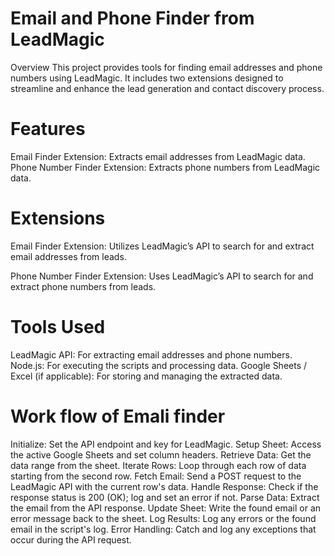 # Email and Phone Finder from LeadMagic

Overview
This project provides tools for finding email addresses and phone numbers using LeadMagic. It includes two extensions designed to streamline and enhance the lead generation and contact discovery process.

# Features
Email Finder Extension: Extracts email addresses from LeadMagic data.
Phone Number Finder Extension: Extracts phone numbers from LeadMagic data.

# Extensions
Email Finder Extension:
Utilizes LeadMagic’s API to search for and extract email addresses from leads.

Phone Number Finder Extension:
Uses LeadMagic’s API to search for and extract phone numbers from leads.

# Tools Used
LeadMagic API: For extracting email addresses and phone numbers.
Node.js: For executing the scripts and processing data.
Google Sheets / Excel (if applicable): For storing and managing the extracted data.

# Work flow of Emali finder
Initialize: Set the API endpoint and key for LeadMagic.
Setup Sheet: Access the active Google Sheets and set column headers.
Retrieve Data: Get the data range from the sheet.
Iterate Rows: Loop through each row of data starting from the second row.
Fetch Email: Send a POST request to the LeadMagic API with the current row's data.
Handle Response: Check if the response status is 200 (OK); log and set an error if not.
Parse Data: Extract the email from the API response.
Update Sheet: Write the found email or an error message back to the sheet.
Log Results: Log any errors or the found email in the script's log.
Error Handling: Catch and log any exceptions that occur during the API request.
